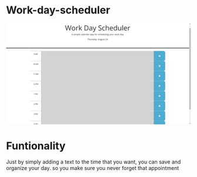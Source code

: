 # Work-day-scheduler

![main page](./assets/image/Work%20Day%20Scheduler%20-%20Google%20Chrome%208_24_2023%209_50_13%20PM.png)

# Funtionality

Just by simply adding a text to the time that you want, you can save and organize your day.
so you make sure you never forget that appointment